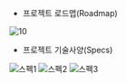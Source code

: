 - 프로젝트 로드맵(Roadmap)

![10](https://user-images.githubusercontent.com/105896884/169459503-79ccdc7a-f9e0-426c-8e1d-4b6c03bf85ea.PNG)

- 프로젝트 기술사양(Specs)

![스펙1](https://user-images.githubusercontent.com/105896884/169459345-8a82b2b0-2ce1-4987-a71e-eba4cb5185b8.PNG)
![스펙2](https://user-images.githubusercontent.com/105896884/169459391-2d150bbf-4a53-49dd-bc47-adbd7ad1010b.PNG)
![스펙3](https://user-images.githubusercontent.com/105896884/169459395-11a720d5-f010-4628-830e-4ad8f0ffdf0c.PNG)

